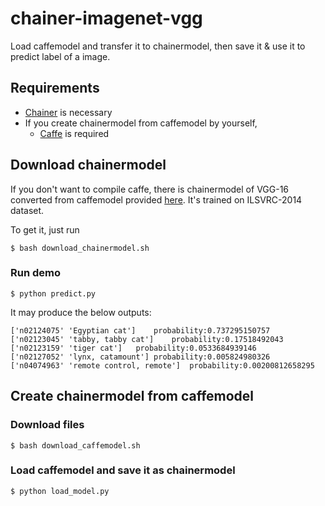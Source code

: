 # chainer-imagenet-vgg

Load caffemodel and transfer it to chainermodel, then save it & use it to predict label of a image.

## Requirements

- [Chainer](http://chainer.org/) is necessary
- If you create chainermodel from caffemodel by yourself,
    - [Caffe](http://caffe.berkeleyvision.org/) is required

## Download chainermodel

If you don't want to compile caffe, there is chainermodel of VGG-16 converted from caffemodel provided [here](https://gist.github.com/ksimonyan/211839e770f7b538e2d8#file-readme-md). It's trained on ILSVRC-2014 dataset.

To get it, just run

```
$ bash download_chainermodel.sh
```

### Run demo

```
$ python predict.py
```

It may produce the below outputs:

```
['n02124075' 'Egyptian cat']	probability:0.737295150757
['n02123045' 'tabby, tabby cat']	probability:0.17518492043
['n02123159' 'tiger cat']	probability:0.0533684939146
['n02127052' 'lynx, catamount']	probability:0.005824980326
['n04074963' 'remote control, remote']	probability:0.00200812658295
```

## Create chainermodel from caffemodel

### Download files

```
$ bash download_caffemodel.sh
```

### Load caffemodel and save it as chainermodel

```
$ python load_model.py
```
